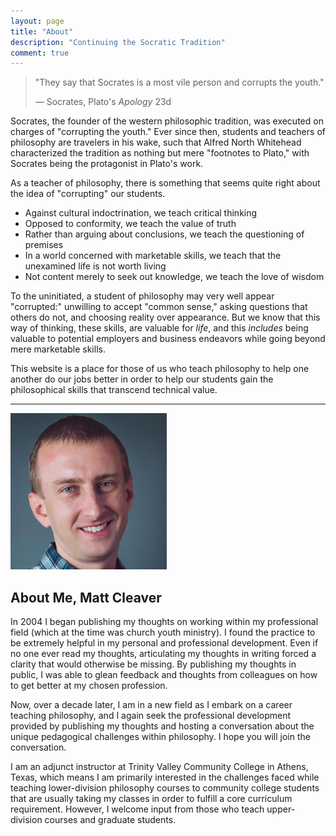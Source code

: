 ```yaml
---
layout: page
title: "About"
description: "Continuing the Socratic Tradition"
comment: true
---
```


> "They say that Socrates is a most vile person and corrupts the youth."
>
> &#8212; Socrates, Plato's *Apology* 23d

Socrates, the founder of the western philosophic tradition, was executed on charges of "corrupting the youth." Ever since then, students and teachers of philosophy are travelers in his wake, such that Alfred North Whitehead characterized the tradition as nothing but mere "footnotes to Plato," with Socrates being the protagonist in Plato's work.

As a teacher of philosophy, there is something that seems quite right about the idea of "corrupting" our students. 

- Against cultural indoctrination, we teach critical thinking
- Opposed to conformity, we teach the value of truth
- Rather than arguing about conclusions, we teach the questioning of premises
- In a world concerned with marketable skills, we teach that the unexamined life is not worth living
- Not content merely to seek out knowledge, we teach the love of wisdom

To the uninitiated, a student of philosophy may very well appear "corrupted:" unwilling to accept "common sense," asking questions that others do not, and choosing reality over appearance. But we know that this way of thinking, these skills, are valuable for *life*, and this *includes* being valuable to potential employers and business endeavors while going beyond mere marketable skills.

This website is a place for those of us who teach philosophy to help one another do our jobs better in order to help our students gain the philosophical skills that transcend technical value. 

---
<img src="/img/matt-cleaver-headshot.jpg" alt="..." class="center-block">

## About Me, Matt Cleaver

In 2004 I began publishing my thoughts on working within my professional field (which at the time was church youth ministry). I found the practice to be extremely helpful in my personal and professional development. Even if no one ever read my thoughts, articulating my thoughts in writing forced a clarity that would otherwise be missing. By publishing my thoughts in public, I was able to glean feedback and thoughts from colleagues on how to get better at my chosen profession. 

Now, over a decade later, I am in a new field as I embark on a career teaching philosophy, and I again seek the professional development provided by publishing my thoughts and hosting a conversation about the unique pedagogical challenges within philosophy. I hope you will join the conversation.

I am an adjunct instructor at Trinity Valley Community College in Athens, Texas, which means I am primarily interested in the challenges faced while teaching lower-division philosophy courses to community college students that are usually taking my classes in order to fulfill a core curriculum requirement. However, I welcome input from those who teach upper-division courses and graduate students.  
